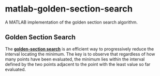 # matlab-golden-section-search
A MATLAB implementation of the golden section search algorithm.
## Golden Section Search 
The [**golden-section search**](https://en.wikipedia.org/wiki/Golden-section_search) is an efficient way to progressively reduce the interval locating the minimum. The key is to observe that regardless of how many points have been evaluated, the minimum lies within the interval defined by the two points adjacent to the point with the least value so far evaluated.
